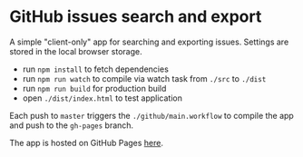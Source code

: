 GitHub issues search and export
===============================

A simple "client-only" app for searching and exporting issues. Settings are stored in the local browser storage.
- run `npm install` to fetch dependencies
- run `npm run watch` to compile via watch task from `./src` to `./dist`
- run `npm run build` for production build
- open `./dist/index.html` to test application

Each push to `master` triggers the `./github/main.workflow` to compile the app and push to the `gh-pages` branch. 

The app is hosted on GitHub Pages [here](https://thojansen.github.io/issue-export-v2).
